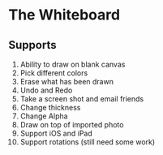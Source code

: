 # The Whiteboard

## Supports
1. Ability to draw on blank canvas
2. Pick different colors
3. Erase what has been drawn
4. Undo and Redo
5. Take a screen shot and email friends
6. Change thickness
7. Change Alpha
8. Draw on top of imported photo
9. Support iOS and iPad
10. Support rotations (still need some work)

